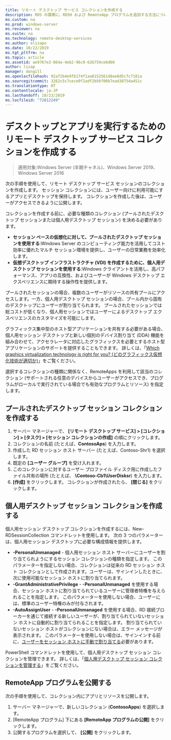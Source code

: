 ```yaml
---
title: リモート デスクトップ サービス コレクションを作成する
description: RDS の展開に、RDSH および RemoteApp プログラムを追加する方法について説明します。
ms.custom: na
ms.prod: windows-server
ms.reviewer: na
ms.suite: na
ms.technology: remote-desktop-services
ms.author: elizapo
ms.date: 10/22/2019
ms.tgt_pltfrm: na
ms.topic: article
ms.assetid: ae9767e3-864a-4eb2-96c0-626759ce6d60
author: lizap
manager: dongill
ms.openlocfilehash: 92af2b4e9fb174f1aa815256148ee8d5c7c7181a
ms.sourcegitcommit: 3262c5c7cece9f2adf2b56f06b7ead38754a451c
ms.translationtype: HT
ms.contentlocale: ja-JP
ms.lasthandoff: 10/23/2019
ms.locfileid: "72812249"
---
```

# <a name="create-a-remote-desktop-services-collection-for-desktops-and-apps-to-run"></a>デスクトップとアプリを実行するためのリモート デスクトップ サービス コレクションを作成する

>適用対象:Windows Server (半期チャネル)、Windows Server 2019、Windows Server 2016

次の手順を使用して、リモート デスクトップ サービス セッションのコレクションを作成します。 セッション コレクションには、ユーザー向けに利用可能にするアプリとデスクトップを保持します。 コレクションを作成した後は、ユーザーがアクセスできるように公開します。

コレクションを作成する前に、必要な種類のコレクション (プールされたデスクトップ セッションまたは個人用デスクトップ セッション) を決める必要があります。 

- **セッション ベースの仮想化に対して、プールされたデスクトップ セッションを使用する**:Windows Server のコンピューティング能力を活用してコスト効率に優れたマルチ セッション環境を提供し、ユーザーの日常業務を効率化します。
- **仮想デスクトップ インフラストラクチャ (VDI) を作成するために、個人用デスクトップ セッションを使用する**:Windows クライアントを活用し、高パフォーマンス、アプリの互換性、およびユーザーが Windows デスクトップ エクスペリエンスに期待する操作性を提供します。
 
プールされたセッションの場合、複数のユーザーがリソースの共有プールにアクセスします。一方、個人用デスクトップ セッションの場合、プール内から固有のデスクトップにユーザーが割り当てられます。 プールされたセッションでは総コストが低くなり、個人用セッションではユーザーによるデスクトップ エクスペリエンスのカスタマイズを可能にします。

グラフィックス集中型のホスト型アプリケーションを共有する必要がある場合、個人用セッション デスクトップと新しい個別のデバイス割り当て (DDA) 機能を組み合わせて、アクセラレータに対応したグラフィックスを必要とするホスト型アプリケーションのサポートを提供することもできます。 詳しくは、「[Which graphics virtualization technology is right for you? (どのグラフィックス仮想化技術が適切か)](rds-graphics-virtualization.md)」をご覧ください。


選択するコレクションの種類に関係なく、RemoteApps を利用して該当のコレクション (サポートされる任意のデバイスからユーザーがアクセスでき、プログラムがローカルで実行されている場合でも有効なプログラムとリソース) を指定します。

## <a name="create-a-pooled-desktop-session-collection"></a>プールされたデスクトップ セッション コレクションを作成する

1.  サーバー マネージャーで、 **[リモート デスクトップ サービス] > [コレクション] > [タスク] > [セッション コレクションの作成]** の順にクリックします。  
2.  コレクションの名前 (たとえば、**ContosoAps**) を入力します。  
3.  作成した RD セッション ホスト サーバー (たとえば、Contoso-Shr1) を選択します。  
4.  既定の **[ユーザー グループ]** を受け入れます。  
5.  このコレクションに対するユーザー プロファイル ディスク用に作成したファイル共有の場所 (たとえば、 **\Contoso-Cb1\UserDisksr**) を入力します。   
6.  **[作成]** をクリックします。 コレクションが作成されたら、 **[閉じる]** をクリックします。  


## <a name="create-a-personal-desktop-session-collection"></a>個人用デスクトップ セッション コレクションを作成する

個人用セッション デスクトップ コレクションを作成するには、New-RDSessionCollection コマンドレットを使用します。 次の 3 つのパラメーターは、個人用セッション デスクトップに必要な構成情報を提供します。

- **-PersonalUnmanaged** - 個人用セッション ホスト サーバーにユーザーを割り当てられようにするセッション コレクションの種類を指定します。 このパラメーターを指定しない場合、コレクションは従来の RD セッション ホスト コレクションとして作成されます。ユーザーは、サインインしたときに、次に使用可能なセッション ホストに割り当てられます。
- **-GrantAdministrativePrivilege** - **-PersonalUnmanaged** を使用する場合、セッション ホストに割り当てられているユーザーに管理者特権を与えられることを指定します。 このパラメーターを使用しない場合、ユーザーには、標準のユーザー特権のみが付与されます。
- **-AutoAssignUser** - **-PersonalUnmanaged** を使用する場合、RD 接続ブローカーを通じて接続する新しいユーザーが、割り当てられていないセッション ホストに自動的に割り当てられることを指定します。 割り当てられていないセッション ホストがコレクションにない場合は、エラー メッセージが表示されます。 このパラメーターを使用しない場合は、サインインする前に、[ユーザーをセッション ホストに手動で割り当てる](rds-manage-personal-collection.md#manually-assign-a-user-to-a-personal-session-host)必要があります。

PowerShell コマンドレットを使用して、個人用デスクトップ セッション コレクションを管理できます。 詳しくは、「[個人用デスクトップ セッション コレクションを管理する](rds-manage-personal-collection.md)」をご覧ください。

## <a name="publish-remoteapp-programs"></a>RemoteApp プログラムを公開する
次の手順を使用して、コレクション内にアプリとリソースを公開します。

1.  サーバー マネージャーで、新しいコレクション (**ContosoApps**) を選択します。  
2.  [RemoteApp プログラム] 下にある **[RemoteApp プログラムの公開]** をクリックします。  
3. 公開するプログラムを選択して、 **[公開]** をクリックします。  
